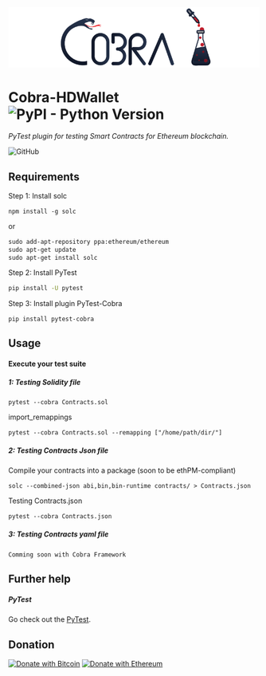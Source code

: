 <p align="center">		
  <img src="https://raw.githubusercontent.com/Cobraframework/pytest-cobra/master/pytest-cobra.png">		
</p>

# Cobra-HDWallet ![PyPI - Python Version](https://img.shields.io/pypi/pyversions/Django.svg?style=for-the-badge)

*PyTest plugin for testing Smart Contracts for Ethereum blockchain.*

![GitHub](https://img.shields.io/github/license/mashape/apistatus.svg)

## Requirements

Step 1: Install solc

```
npm install -g solc
```
or
```
sudo add-apt-repository ppa:ethereum/ethereum
sudo apt-get update
sudo apt-get install solc
```

Step 2: Install PyTest
```bash
pip install -U pytest
```

Step 3: Install plugin PyTest-Cobra
```
pip install pytest-cobra
```

## Usage

#### Execute your test suite

##### 1: Testing Solidity file

```
pytest --cobra Contracts.sol
```
import_remappings
```
pytest --cobra Contracts.sol --remapping ["/home/path/dir/"]
```

##### 2: Testing Contracts Json file

Compile your contracts into a package (soon to be ethPM-compliant)
```
solc --combined-json abi,bin,bin-runtime contracts/ > Contracts.json
```
Testing Contracts.json
```
pytest --cobra Contracts.json
```

##### 3: Testing Contracts yaml file 
```Comming soon with Cobra Framework```

## Further help
##### PyTest
Go check out the [PyTest](http://pytest.org).

## Donation
[![Donate with Bitcoin](https://en.cryptobadges.io/badge/big/3JiPsp6bT6PkXF3f9yZsL5hrdQwtVuXXAk)](https://en.cryptobadges.io/donate/3JiPsp6bT6PkXF3f9yZsL5hrdQwtVuXXAk)
[![Donate with Ethereum](https://en.cryptobadges.io/badge/big/0xD32AAEDF28A848e21040B6F643861A9077F83106)](https://en.cryptobadges.io/donate/0xD32AAEDF28A848e21040B6F643861A9077F83106)